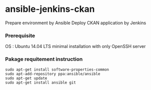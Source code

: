 # ansible-jenkins-ckan
Prepare environment by Ansible Deploy CKAN application by Jenkins

### Prerequisite
OS : Ubuntu 14.04 LTS minimal installation with only OpenSSH server

### Pakage requitement instruction
```
sudo apt-get install software-properties-common
sudo apt-add-repository ppa:ansible/ansible
sudo apt-get update
sudo apt-get install ansible git
```
